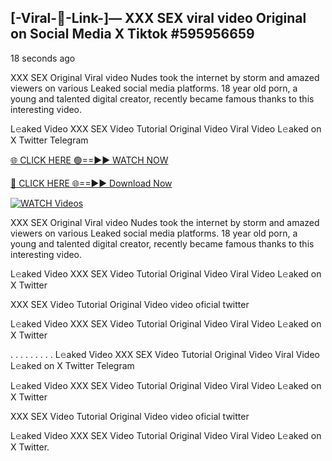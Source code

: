 ## [-Viral-👙-Link-]— XXX SEX viral video Original on Social Media X Tiktok #595956659

18 seconds ago

XXX SEX Original Viral video Nudes took the internet by storm and amazed viewers on various Leaked social media platforms. 18 year old porn, a young and talented digital creator, recently became famous thanks to this interesting video.

L𝚎aked Video XXX SEX Video Tutorial Original Video Viral Video L𝚎aked on X Twitter Telegram

[🌐 CLICK HERE 🟢==►► WATCH NOW](https://cutt.ly/te57wshS)

[🔴 CLICK HERE 🌐==►► Download Now](https://cutt.ly/te57wshS)

[![WATCH Videos](https://i.imgur.com/dJHk4Zq.gif)](https://cutt.ly/te57wshS)

XXX SEX Original Viral video Nudes took the internet by storm and amazed viewers on various Leaked social media platforms. 18 year old porn, a young and talented digital creator, recently became famous thanks to this interesting video.

L𝚎aked Video XXX SEX Video Tutorial Original Video Viral Video L𝚎aked on X Twitter

XXX SEX Video Tutorial Original Video video oficial twitter

L𝚎aked Video XXX SEX Video Tutorial Original Video Viral Video L𝚎aked on X Twitter

. . . . . . . . . L𝚎aked Video XXX SEX Video Tutorial Original Video Viral Video L𝚎aked on X Twitter Telegram

L𝚎aked Video XXX SEX Video Tutorial Original Video Viral Video L𝚎aked on X Twitter

XXX SEX Video Tutorial Original Video video oficial twitter

L𝚎aked Video XXX SEX Video Tutorial Original Video Viral Video L𝚎aked on X Twitter.